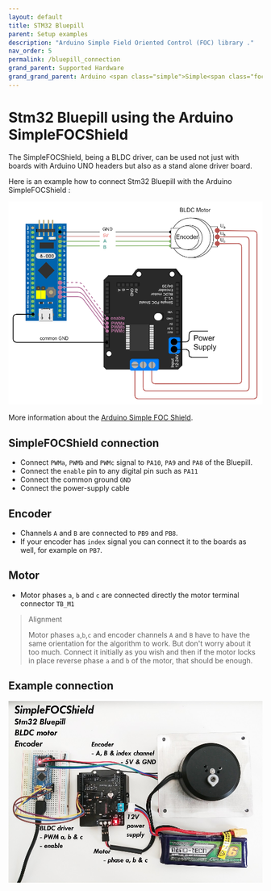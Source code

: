 ```yaml
---
layout: default
title: STM32 Bluepill
parent: Setup examples
description: "Arduino Simple Field Oriented Control (FOC) library ."
nav_order: 5
permalink: /bluepill_connection
grand_parent: Supported Hardware
grand_grand_parent: Arduino <span class="simple">Simple<span class="foc">FOC</span>library</span>
---
```



# Stm32 Bluepill using the Arduino <span class="simple">Simple<span class="foc">FOC</span>Shield</span>
The <span class="simple">Simple<span class="foc">FOC</span>Shield</span>, being a BLDC driver, can be used not just with boards with Arduino UNO headers but also as a stand alone driver board.

Here is an example how to connect Stm32 Bluepill with the Arduino <span class="simple">Simple<span class="foc">FOC</span>Shield</span> :

<p><img src="extras/Images/bluepill_foc_shield_v13.png" class="img400"></p>


More information about the [Arduino Simple FOC Shield](arduino_simplefoc_shield_showcase).

## <span class="simple">Simple<span class="foc">FOC</span>Shield</span> connection 
- Connect `PWMa`, `PWMb` and `PWMc` signal to `PA10`, `PA9` and `PA8` of the Bluepill.
- Connect the `enable` pin to any digital pin such as `PA11`
- Connect the common ground `GND`
- Connect the power-supply cable

## Encoder 
- Channels `A` and `B` are connected to `PB9` and `PB8`.
- If your encoder has `index` signal you can connect it to the boards as well, for example on `PB7`.

## Motor
- Motor phases `a`, `b` and `c` are connected directly the motor terminal connector `TB_M1`

<blockquote class="info"> <p class="heading">Alignment</p>
Motor phases <code class="highlighter-rouge">a</code>,<code class="highlighter-rouge">b</code>,<code class="highlighter-rouge">c</code> and encoder channels <code class="highlighter-rouge">A</code> and <code class="highlighter-rouge">B</code> have to have the same orientation for the algorithm to work. But don't worry about it too much. Connect it initially as you wish and then if the motor locks in place reverse phase <code class="highlighter-rouge">a</code> and <code class="highlighter-rouge">b</code> of the motor, that should be enough.
</blockquote>

## Example connection
<p><img src="extras/Images/bluepill_foc_shield.jpg" class="width60"></p>
